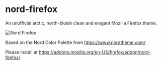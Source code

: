 # nord-firefox
An unofficial arctic, north-bluish clean and elegant Mozilla Firefox theme.

![Nord Firefox](https://addons.cdn.mozilla.net/user-media/version-previews/full/3719/3719827.svg?modified=1623005131)

Based on the Nord Color Palette from https://www.nordtheme.com/

Please install at https://addons.mozilla.org/en-US/firefox/addon/nord-firefox/
